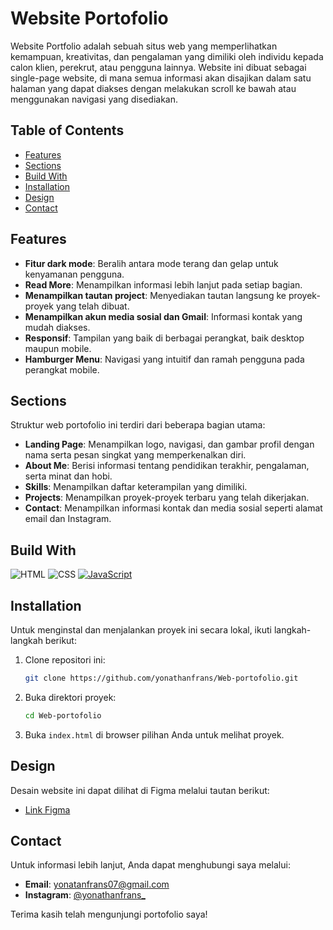 # Website Portofolio

Website Portfolio adalah sebuah situs web yang memperlihatkan kemampuan, kreativitas, dan pengalaman yang dimiliki oleh individu kepada calon klien, perekrut, atau pengguna lainnya. Website ini dibuat sebagai single-page website, di mana semua informasi akan disajikan dalam satu halaman yang dapat diakses dengan melakukan scroll ke bawah atau menggunakan navigasi yang disediakan.

## Table of Contents

- [Features](#features)
- [Sections](#sections)
- [Build With](#build-with)
- [Installation](#installation)
- [Design](#design)
- [Contact](#contact)

## Features

- **Fitur dark mode**: Beralih antara mode terang dan gelap untuk kenyamanan pengguna.
- **Read More**: Menampilkan informasi lebih lanjut pada setiap bagian.
- **Menampilkan tautan project**: Menyediakan tautan langsung ke proyek-proyek yang telah dibuat.
- **Menampilkan akun media sosial dan Gmail**: Informasi kontak yang mudah diakses.
- **Responsif**: Tampilan yang baik di berbagai perangkat, baik desktop maupun mobile.
- **Hamburger Menu**: Navigasi yang intuitif dan ramah pengguna pada perangkat mobile.

## Sections

Struktur web portofolio ini terdiri dari beberapa bagian utama:

- **Landing Page**: Menampilkan logo, navigasi, dan gambar profil dengan nama serta pesan singkat yang memperkenalkan diri.
- **About Me**: Berisi informasi tentang pendidikan terakhir, pengalaman, serta minat dan hobi.
- **Skills**: Menampilkan daftar keterampilan yang dimiliki.
- **Projects**: Menampilkan proyek-proyek terbaru yang telah dikerjakan.
- **Contact**: Menampilkan informasi kontak dan media sosial seperti alamat email dan Instagram.

## Build With

![HTML](https://img.shields.io/badge/HTML5-E34F26?style=for-the-badge&logo=html5&logoColor=white)
![CSS](https://img.shields.io/badge/CSS3-1572B6?style=for-the-badge&logo=css3&logoColor=white)
[![JavaScript](https://img.shields.io/badge/JavaScript-F7DF1E?style=for-the-badge&logo=javascript&logoColor=black)](https://www.JavaScript.net/)

## Installation

Untuk menginstal dan menjalankan proyek ini secara lokal, ikuti langkah-langkah berikut:

1. Clone repositori ini:
    ```bash
    git clone https://github.com/yonathanfrans/Web-portofolio.git
    ```
2. Buka direktori proyek:
    ```bash
    cd Web-portofolio
    ```
3. Buka `index.html` di browser pilihan Anda untuk melihat proyek.

## Design

Desain website ini dapat dilihat di Figma melalui tautan berikut:
- [Link Figma](https://www.figma.com/design/askNw10UqfjDv7i4KOXGUg/Web-Portofolio?node-id=0-1&t=PNcffT4Nh8PvGr7k-1)

## Contact

Untuk informasi lebih lanjut, Anda dapat menghubungi saya melalui:
- **Email**: [yonatanfrans07@gmail.com](mailto:yonatanfrans07@gmail.com)
- **Instagram**: [@yonathanfrans_](https://www.instagram.com/yonathanfrans_)

Terima kasih telah mengunjungi portofolio saya!
